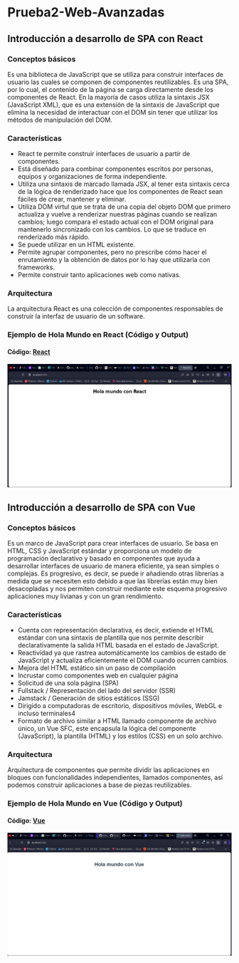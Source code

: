 # Prueba2-Web-Avanzadas
## Introducción a desarrollo de SPA con React
### Conceptos básicos
Es una biblioteca de JavaScript que se utiliza para construir interfaces de usuario las cuales se componen de componentes reutilizables. Es una SPA, por lo cual, el contenido de la página se carga directamente desde los componentes de React. En la mayoría de casos utiliza la sintaxis JSX (JavaScript XML), que es una extensión de la sintaxis de JavaScript que elimina la necesidad de interactuar con el DOM sin tener que utilizar los métodos de manipulación del DOM.
### Características
* React te permite construir interfaces de usuario a partir de componentes.
* Está diseñado para combinar componentes escritos por personas, equipos y organizaciones de forma independiente.
* Utiliza una sintaxis de marcado llamada JSX, al tener esta sintaxis cerca de la lógica de renderizado hace que los componentes de React sean fáciles de crear, mantener y eliminar.
* Utiliza DOM virtul que se trata de una copia del objeto DOM que primero actualiza y vuelve a renderizar nuestras páginas cuando se realizan cambios; luego compara el estado actual con el DOM original para mantenerlo sincronizado con los cambios. Lo que se traduce en renderizado más rápido.
* Se puede utilizar en un HTML existente.
* Permite agrupar componentes, pero no prescribe cómo hacer el enrutamiento y la obtención de datos por lo hay que utilizarla con frameworks.
* Permite construir tanto aplicaciones web como nativas.
### Arquitectura
La arquitectura React es una colección de componentes responsables de construir la interfaz de usuario de un software.
###  Ejemplo de Hola Mundo en React (Código y Output)
#### Código: [React](https://github.com/karlavv7/Prueba2-Web-Avanzadas/tree/main/hello-world-react)
![Hola mundo con React](https://github.com/karlavv7/Prueba2-Web-Avanzadas/blob/main/holamundoReact.jpeg)
##  Introducción a desarrollo de SPA con Vue
### Conceptos básicos
Es un marco de JavaScript para crear interfaces de usuario. Se basa en HTML, CSS y JavaScript estándar y proporciona un modelo de programación declarativo y basado en componentes que ayuda a desarrollar interfaces de usuario de manera eficiente, ya sean simples o complejas. Es progresivo, es decir, se puede ir añadiendo otras librerías a medida que se necesiten esto debido a que las librerías están muy bien desacopladas y nos permiten construir mediante este esquema progresivo aplicaciones muy livianas y con un gran rendimiento.
### Características
* Cuenta con representación declarativa, es decir, extiende el HTML estándar con una sintaxis de plantilla que nos permite describir declarativamente la salida HTML basada en el estado de JavaScript.
* Reactividad ya que rastrea automáticamente los cambios de estado de JavaScript y actualiza eficientemente el DOM cuando ocurren cambios.
* Mejora del HTML estático sin un paso de compilación
* Incrustar como componentes web en cualquier página
* Solicitud de una sola página (SPA)
* Fullstack / Representación del lado del servidor (SSR)
* Jamstack / Generación de sitios estáticos (SSG)
* Dirigido a computadoras de escritorio, dispositivos móviles, WebGL e incluso terminales4
* Formato de archivo similar a HTML llamado componente de archivo único, un Vue SFC, este encapsula la lógica del componente (JavaScript), la plantilla (HTML) y los estilos (CSS) en un solo archivo.
### Arquitectura
Arquitectura de componentes que permite dividir las aplicaciones en bloques con funcionalidades independientes, llamados componentes, así podemos construir aplicaciones a base de piezas reutilizables.
###  Ejemplo de Hola Mundo en Vue (Código y Output)
#### Código: [Vue](https://github.com/karlavv7/Prueba2-Web-Avanzadas/tree/main/hello-world-vue)
![Hola mundo con React](https://github.com/karlavv7/Prueba2-Web-Avanzadas/blob/main/holamundoVue.jpeg)
